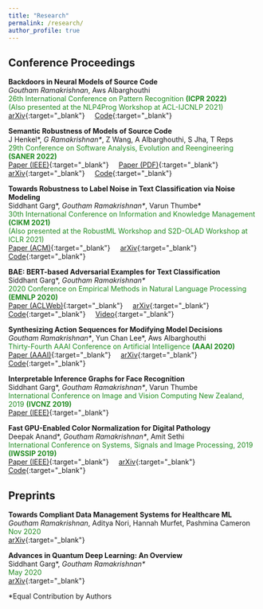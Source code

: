 ```yaml
---
title: "Research"
permalink: /research/
author_profile: true
---
```

## Conference Proceedings

**Backdoors in Neural Models of Source Code**       
*Goutham Ramakrishnan*, Aws Albarghouthi  
<span style="color:forestgreen">
    26th International Conference on Pattern Recognition <b>(ICPR 2022)</b>  
    (Also presented at the NLP4Prog Workshop at ACL-IJCNLP 2021)  
</span>
[arXiv](https://arxiv.org/abs/2006.06841){:target="_blank"} &nbsp; &nbsp; [Code](https://github.com/goutham7r/backdoors-for-code){:target="_blank"}

**Semantic Robustness of Models of Source Code**      
J Henkel\*, *G Ramakrishnan\**, Z Wang, A Albarghouthi, S Jha, T Reps  
<span style="color:forestgreen">
    29th Conference on Software Analysis, Evolution and Reengineering <b>(SANER 2022)</b>  
</span>
[Paper (IEEE)](https://ieeexplore.ieee.org/document/9825895){:target="_blank"} &nbsp; &nbsp; [Paper (PDF)](https://pages.cs.wisc.edu/~jjhenkel/papers/saner22-semantic-robustness.pdf){:target="_blank"} &nbsp; &nbsp; [arXiv](https://arxiv.org/abs/2002.03043){:target="_blank"} &nbsp; &nbsp; [Code](https://github.com/jjhenkel/averloc){:target="_blank"}

**Towards Robustness to Label Noise in Text Classification via Noise Modeling**     
Siddhant Garg\*, *Goutham Ramakrishnan\**, Varun Thumbe\*  
<span style="color:forestgreen">
    30th International Conference on Information and Knowledge Management <b> (CIKM 2021) </b>  
    (Also presented at the RobustML Workshop and S2D-OLAD Workshop at ICLR 2021)  
</span>
[Paper (ACM)](https://dl.acm.org/doi/abs/10.1145/3459637.3482204){:target="_blank"} &nbsp; &nbsp; [arXiv](https://arxiv.org/abs/2101.11214){:target="_blank"} &nbsp; &nbsp; [Code](https://github.com/thumbe3/label-noise-nlp){:target="_blank"}

**BAE: BERT-based Adversarial Examples for Text Classification**     
Siddhant Garg\*, *Goutham Ramakrishnan\**  
<span style="color:forestgreen">
    2020 Conference on Empirical Methods in Natural Language Processing <b>(EMNLP 2020)</b>  
</span>
[Paper (ACLWeb)](https://www.aclweb.org/anthology/2020.emnlp-main.498/){:target="_blank"} &nbsp; &nbsp; [arXiv](https://arxiv.org/abs/2004.01970){:target="_blank"} &nbsp; &nbsp; [Code](https://github.com/QData/TextAttack/blob/master/textattack/attack_recipes/bae_garg_2019.py){:target="_blank"} &nbsp; &nbsp; [Video](https://slideslive.com/38938695/bae-bertbased-adversarial-examples-for-text-classification){:target="_blank"}  

**Synthesizing Action Sequences for Modifying Model Decisions**  
*Goutham Ramakrishnan\**, Yun Chan Lee\*, Aws Albarghouthi  
<span style="color:forestgreen">
    Thirty-Fourth AAAI Conference on Artificial Intelligence <b>(AAAI 2020)</b>    
</span>
[Paper (AAAI)](https://ojs.aaai.org/index.php/AAAI/article/view/5996){:target="_blank"} &nbsp; &nbsp; [arXiv](https://arxiv.org/abs/1910.00057){:target="_blank"} &nbsp; &nbsp; [Code](https://github.com/goutham7r/synth-action-seq){:target="_blank"}

**Interpretable Inference Graphs for Face Recognition**  
Siddhant Garg\*, *Goutham Ramakrishnan\**, Varun Thumbe    
<span style="color:forestgreen">
    International Conference on Image and Vision Computing New Zealand, 2019 <b>(IVCNZ 2019)</b>    
</span>
[Paper (IEEE)](https://ieeexplore.ieee.org/document/8960990){:target="_blank"}

**Fast GPU-Enabled Color Normalization for Digital Pathology**  
Deepak Anand\*, *Goutham Ramakrishnan\**, Amit Sethi    
<span style="color:forestgreen">
    International Conference on Systems, Signals and Image Processing, 2019 <b>(IWSSIP 2019)</b>    
</span>
[Paper (IEEE)](https://ieeexplore.ieee.org/document/8787328){:target="_blank"} &nbsp; &nbsp; [arXiv](https://arxiv.org/abs/1901.03088){:target="_blank"} &nbsp; &nbsp; [Code](https://github.com/MEDAL-IITB/Fast_WSI_Color_Norm){:target="_blank"}


## Preprints

**Towards Compliant Data Management Systems for Healthcare ML**     
*Goutham Ramakrishnan*, Aditya Nori, Hannah Murfet, Pashmina Cameron  
<span style="color:forestgreen">
    Nov 2020  
</span>
[arXiv](https://arxiv.org/abs/2011.07555){:target="_blank"}

**Advances in Quantum Deep Learning: An Overview**     
Siddhant Garg\*, *Goutham Ramakrishnan\**  
<span style="color:forestgreen">
    May 2020  
</span>
[arXiv](https://arxiv.org/abs/2005.04316){:target="_blank"}


\*Equal Contribution by Authors
